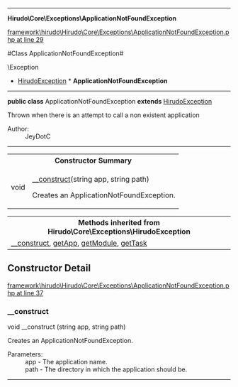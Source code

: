 

- - -

**Hirudo\Core\Exceptions\ApplicationNotFoundException**


<a href="https://github.com/JeyDotC/Hirudo/blob/master/framework/hirudo/Hirudo/Core/Exceptions/ApplicationNotFoundException.php#L29" target='_blank'>framework\hirudo\Hirudo\Core\Exceptions\ApplicationNotFoundException.php at line 29</a>

#Class ApplicationNotFoundException#

\Exception
* <a href="https://github.com/JeyDotC/Hirudo-docs/blob/master/hirudo/core/exceptions/HirudoException.md">HirudoException</a>
        * **ApplicationNotFoundException**




- - -

<p><strong>public  class</strong> <span>ApplicationNotFoundException</span>
<strong>extends</strong> <a href="https://github.com/JeyDotC/Hirudo-docs/blob/master/hirudo/core/exceptions/HirudoException.md">HirudoException</a>

</p>

<div class="comment" id="overview_description"><p>Thrown when there is an attempt to call a non existent application</p></div>

<dl>
<dt>Author:</dt>
<dd>JeyDotC</dd>
</dl>


- - -

<table id="summary_constructor">
<tr><th colspan="2">Constructor Summary</th></tr>
<tr>
<td><span class='k'></span> <span class='nx'>void</span></td>
<td class="description"><p class="name"><a href="#__construct">__construct</a>(string app, string path)</p><p class="description">Creates an ApplicationNotFoundException.</p></td>
</tr>
</table>

<table class="inherit">
<tr><th colspan="2">Methods inherited from Hirudo\Core\Exceptions\HirudoException</th></tr>
<tr><td><a href="https://github.com/JeyDotC/Hirudo-docs/blob/master/hirudo/core/exceptions/HirudoException.md#__construct">__construct</a>, <a href="https://github.com/JeyDotC/Hirudo-docs/blob/master/hirudo/core/exceptions/HirudoException.md#getApp">getApp</a>, <a href="https://github.com/JeyDotC/Hirudo-docs/blob/master/hirudo/core/exceptions/HirudoException.md#getModule">getModule</a>, <a href="https://github.com/JeyDotC/Hirudo-docs/blob/master/hirudo/core/exceptions/HirudoException.md#getTask">getTask</a></td></tr></table>

<h2 id="detail_method">Constructor Detail</h2>

<a href="https://github.com/JeyDotC/Hirudo/blob/master/framework/hirudo/Hirudo/Core/Exceptions/ApplicationNotFoundException.php#L37" target='_blank'>framework\hirudo\Hirudo\Core\Exceptions\ApplicationNotFoundException.php at line 37</a>

<h3 id="__construct">__construct</h3>
<span class='k'></span> <span class='nx'>void</span> <span class='nf'>__construct</span> (string app, string path)

<div class="details">
<p>Creates an ApplicationNotFoundException.</p><dl>
<dt>Parameters:</dt>
<dd>app - The application name.</dd>
<dd>path - The directory in which the application should be.</dd>
</dl>

</div>

- - -


